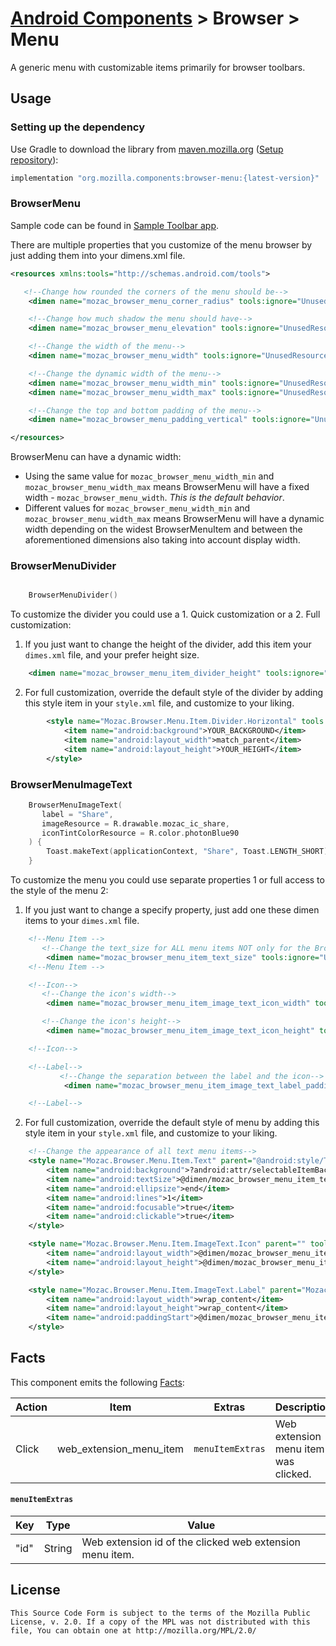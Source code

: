 # [Android Components](../../../README.md) > Browser > Menu

A generic menu with customizable items primarily for browser toolbars.

## Usage

### Setting up the dependency

Use Gradle to download the library from [maven.mozilla.org](https://maven.mozilla.org/) ([Setup repository](../../../README.md#maven-repository)):

```Groovy
implementation "org.mozilla.components:browser-menu:{latest-version}"
```

### BrowserMenu
Sample code can be found in [Sample Toolbar app](https://github.com/mozilla-mobile/android-components/tree/master/samples/toolbar).

There are multiple properties that you customize of the menu browser by just adding them into your dimens.xml file.

```xml
<resources xmlns:tools="http://schemas.android.com/tools">

   <!--Change how rounded the corners of the menu should be-->
    <dimen name="mozac_browser_menu_corner_radius" tools:ignore="UnusedResources">4dp</dimen>

    <!--Change how much shadow the menu should have-->
    <dimen name="mozac_browser_menu_elevation" tools:ignore="UnusedResources">4dp</dimen>

    <!--Change the width of the menu-->
    <dimen name="mozac_browser_menu_width" tools:ignore="UnusedResources">250dp</dimen>

    <!--Change the dynamic width of the menu-->
    <dimen name="mozac_browser_menu_width_min" tools:ignore="UnusedResources">200dp</dimen>
    <dimen name="mozac_browser_menu_width_max" tools:ignore="UnusedResources">300dp</dimen>

    <!--Change the top and bottom padding of the menu-->
    <dimen name="mozac_browser_menu_padding_vertical" tools:ignore="UnusedResources">8dp</dimen>

</resources>
```
BrowserMenu can have a dynamic width:
- Using the same value for `mozac_browser_menu_width_min` and `mozac_browser_menu_width_max` means BrowserMenu will have a fixed width - `mozac_browser_menu_width`.
_This is the default behavior_.
- Different values for `mozac_browser_menu_width_min` and `mozac_browser_menu_width_max` means BrowserMenu will have a dynamic width depending on the widest BrowserMenuItem and between the aforementioned dimensions also taking into account display width.


### BrowserMenuDivider
```kotlin

    BrowserMenuDivider()

```

To customize the divider you could use a 1. Quick customization or a 2. Full customization:

1) If you just want to change the height of the divider, add this item your ``dimes.xml`` file, and your
prefer height size.

```xml
    <dimen name="mozac_browser_menu_item_divider_height" tools:ignore="UnusedResources">YOUR_HEIGHT</dimen>
```
2) For full customization, override the default style of the divider by adding this style item in your `style.xml` file, and customize to your liking.
```xml
        <style name="Mozac.Browser.Menu.Item.Divider.Horizontal" tools:ignore="UnusedResources">
            <item name="android:background">YOUR_BACKGROUND</item>
            <item name="android:layout_width">match_parent</item>
            <item name="android:layout_height">YOUR_HEIGHT</item>
        </style>
```

### BrowserMenuImageText
```kotlin
    BrowserMenuImageText(
       label = "Share",
       imageResource = R.drawable.mozac_ic_share,
       iconTintColorResource = R.color.photonBlue90
    ) {
        Toast.makeText(applicationContext, "Share", Toast.LENGTH_SHORT).show()
    }
```

To customize the menu you could use separate properties 1 or full access to the style of the menu 2:

1) If you just want to change a specify property, just add one these dimen items to your ``dimes.xml`` file.

```xml
    <!--Menu Item -->
       <!--Change the text_size for ALL menu items NOT only for the BrowserMenuImageText -->
        <dimen name="mozac_browser_menu_item_text_size" tools:ignore="UnusedResources">16sp</dimen>
    <!--Menu Item -->

    <!--Icon-->
       <!--Change the icon's width-->
        <dimen name="mozac_browser_menu_item_image_text_icon_width" tools:ignore="UnusedResources">24dp</dimen> <!--Default value-->

       <!--Change the icon's height-->
        <dimen name="mozac_browser_menu_item_image_text_icon_height" tools:ignore="UnusedResources">24dp</dimen> <!--Default value-->

    <!--Icon-->

    <!--Label-->
           <!--Change the separation between the label and the icon-->
            <dimen name="mozac_browser_menu_item_image_text_label_padding_start" tools:ignore="UnusedResources">20dp</dimen> <!--Default value-->

    <!--Label-->
```

2) For full customization, override the default style of menu by adding this style item in your `style.xml` file, and customize to your liking.

```xml
    <!--Change the appearance of all text menu items-->
    <style name="Mozac.Browser.Menu.Item.Text" parent="@android:style/TextAppearance.Material.Menu" tools:ignore="UnusedResources">
        <item name="android:background">?android:attr/selectableItemBackground</item>
        <item name="android:textSize">@dimen/mozac_browser_menu_item_text_size</item>
        <item name="android:ellipsize">end</item>
        <item name="android:lines">1</item>
        <item name="android:focusable">true</item>
        <item name="android:clickable">true</item>
    </style>

    <style name="Mozac.Browser.Menu.Item.ImageText.Icon" parent="" tools:ignore="UnusedResources">
        <item name="android:layout_width">@dimen/mozac_browser_menu_item_image_text_icon_width</item>
        <item name="android:layout_height">@dimen/mozac_browser_menu_item_image_text_icon_height</item>
    </style>

    <style name="Mozac.Browser.Menu.Item.ImageText.Label" parent="Mozac.Browser.Menu.Item.Text" tools:ignore="UnusedResources">
        <item name="android:layout_width">wrap_content</item>
        <item name="android:layout_height">wrap_content</item>
        <item name="android:paddingStart">@dimen/mozac_browser_menu_item_image_text_label_padding_start</item>
    </style>
```

## Facts

This component emits the following [Facts](../../support/base/README.md#Facts):

| Action | Item                    | Extras            | Description                          |
|--------|-------------------------|-------------------|--------------------------------------|
| Click  | web_extension_menu_item | `menuItemExtras`  | Web extension menu item was clicked. |


#### `menuItemExtras`

| Key  | Type   | Value                                                    |
|------|--------|----------------------------------------------------------|
| "id" | String | Web extension id of the clicked web extension menu item. |

## License

    This Source Code Form is subject to the terms of the Mozilla Public
    License, v. 2.0. If a copy of the MPL was not distributed with this
    file, You can obtain one at http://mozilla.org/MPL/2.0/
